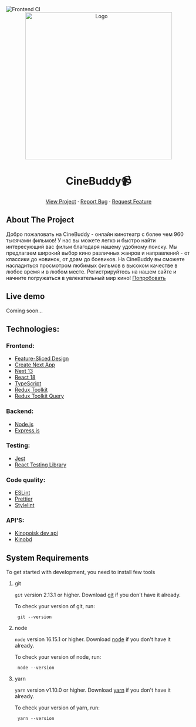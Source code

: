 <img src='https://github.com/zinuu4/CineBuddy/actions/workflows/client.yml/badge.svg' alt='Frontend CI'>

<br />
<div align="center">
  <a href="https://cine-buddy.vercel.app/">    
    <img src="https://firebasestorage.googleapis.com/v0/b/cinebuddy.appspot.com/o/project-logo.png?alt=media&token=46e73ed3-8e08-4fc1-9a68-2d49c4be760a" alt="Logo" width="400">
  </a>
  
  <h1 align="center">CineBuddy📹</h1>

  <p align="center">
    <a href="https://cine-buddy.vercel.app/">View Project</a>
    ·
    <a href="https://github.com/zinuu4/CineBuddy/issues">Report Bug</a>
    ·
    <a href="https://github.com/zinuu4/CineBuddy/issues">Request Feature</a>
  </p>
</div>

## About The Project

Добро пожаловать на CineBuddy - онлайн кинотеатр с более чем 960 тысячами фильмов!
У нас вы можете легко и быстро найти интересующий вас фильм благодаря нашему удобному поиску. Мы предлагаем широкий выбор кино различных жанров и направлений - от классики до новинок, от драм до боевиков. На CineBuddy вы сможете насладиться просмотром любимых фильмов в высоком качестве в любое время и в любом месте. Регистрируйтесь на нашем сайте и начните погружаться в увлекательный мир кино!
[Попробовать](https://cine-buddy.vercel.app/)

## Live demo

Coming soon...

## Technologies:

### Frontend:

- [Feature-Sliced Design](https://feature-sliced.design/)
- [Create Next App](https://nextjs.org/docs/pages/api-reference/create-next-app)
- [Next 13](https://nextjs.org/blog/next-13)
- [React 18](https://reactjs.org/)
- [TypeScript](https://www.typescriptlang.org/)
- [Redux Toolkit](https://redux-toolkit.js.org/)
- [Redux Toolkit Query](https://redux-toolkit.js.org/rtk-query/overview)

### Backend:

- [Node.js](https://nodejs.org/en/)
- [Express.js](https://expressjs.com/)

### Testing:

- [Jest](https://jestjs.io/)
- [React Testing Library](https://testing-library.com/)

### Code quality:

- [ESLint](https://eslint.org/)
- [Prettier](https://prettier.io/)
- [Stylelint](https://stylelint.io/)

### API'S:

- [Kinopoisk dev api](https://api.kinopoisk.dev/v1/documentation)
- [Kinobd](https://kinobd.ru/dashboard)

## System Requirements

To get started with development, you need to install few tools

1. git

   `git` version 2.13.1 or higher. Download [git](https://git-scm.com/downloads) if you don't have it already.

   To check your version of git, run:

   ```shell
    git --version
   ```

2. node

   `node` version 16.15.1 or higher. Download [node](https://nodejs.org/en/download/) if you don't have it already.

   To check your version of node, run:

   ```shell
    node --version
   ```

3. yarn

   `yarn` version v1.10.0 or higher. Download [yarn](https://classic.yarnpkg.com/lang/en/docs/install/#mac-stable) if you don't have it already.

   To check your version of yarn, run:

   ```shell
    yarn --version
   ```

